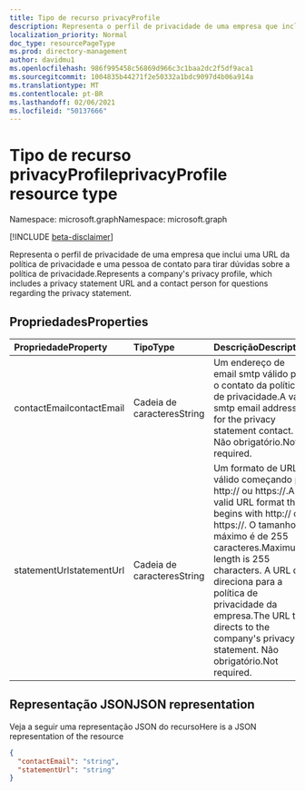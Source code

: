 ```yaml
---
title: Tipo de recurso privacyProfile
description: Representa o perfil de privacidade de uma empresa que inclui uma URL da política de privacidade e uma pessoa de contato para tirar dúvidas sobre a política de privacidade.
localization_priority: Normal
doc_type: resourcePageType
ms.prod: directory-management
author: davidmu1
ms.openlocfilehash: 986f995458c56869d966c3c1baa2dc2f5df9aca1
ms.sourcegitcommit: 1004835b44271f2e50332a1bdc9097d4b06a914a
ms.translationtype: MT
ms.contentlocale: pt-BR
ms.lasthandoff: 02/06/2021
ms.locfileid: "50137666"
---
```

# <a name="privacyprofile-resource-type"></a><span data-ttu-id="d0a5c-103">Tipo de recurso privacyProfile</span><span class="sxs-lookup"><span data-stu-id="d0a5c-103">privacyProfile resource type</span></span>

<span data-ttu-id="d0a5c-104">Namespace: microsoft.graph</span><span class="sxs-lookup"><span data-stu-id="d0a5c-104">Namespace: microsoft.graph</span></span>

[!INCLUDE [beta-disclaimer](../../includes/beta-disclaimer.md)]

<span data-ttu-id="d0a5c-105">Representa o perfil de privacidade de uma empresa que inclui uma URL da política de privacidade e uma pessoa de contato para tirar dúvidas sobre a política de privacidade.</span><span class="sxs-lookup"><span data-stu-id="d0a5c-105">Represents a company's privacy profile, which includes a privacy statement URL and a contact person for questions regarding the privacy statement.</span></span>

## <a name="properties"></a><span data-ttu-id="d0a5c-106">Propriedades</span><span class="sxs-lookup"><span data-stu-id="d0a5c-106">Properties</span></span>
| <span data-ttu-id="d0a5c-107">Propriedade</span><span class="sxs-lookup"><span data-stu-id="d0a5c-107">Property</span></span>   | <span data-ttu-id="d0a5c-108">Tipo</span><span class="sxs-lookup"><span data-stu-id="d0a5c-108">Type</span></span>|<span data-ttu-id="d0a5c-109">Descrição</span><span class="sxs-lookup"><span data-stu-id="d0a5c-109">Description</span></span>|
|:---------------|:--------|:----------|
|<span data-ttu-id="d0a5c-110">contactEmail</span><span class="sxs-lookup"><span data-stu-id="d0a5c-110">contactEmail</span></span>|<span data-ttu-id="d0a5c-111">Cadeia de caracteres</span><span class="sxs-lookup"><span data-stu-id="d0a5c-111">String</span></span>| <span data-ttu-id="d0a5c-112">Um endereço de email smtp válido para o contato da política de privacidade.</span><span class="sxs-lookup"><span data-stu-id="d0a5c-112">A valid smtp email address for the privacy statement contact.</span></span> <span data-ttu-id="d0a5c-113">Não obrigatório.</span><span class="sxs-lookup"><span data-stu-id="d0a5c-113">Not required.</span></span>|
|<span data-ttu-id="d0a5c-114">statementUrl</span><span class="sxs-lookup"><span data-stu-id="d0a5c-114">statementUrl</span></span>|<span data-ttu-id="d0a5c-115">Cadeia de caracteres</span><span class="sxs-lookup"><span data-stu-id="d0a5c-115">String</span></span>| <span data-ttu-id="d0a5c-116">Um formato de URL válido começando por http:// ou https://.</span><span class="sxs-lookup"><span data-stu-id="d0a5c-116">A valid URL format that begins with http:// or https://.</span></span> <span data-ttu-id="d0a5c-117">O tamanho máximo é de 255 caracteres.</span><span class="sxs-lookup"><span data-stu-id="d0a5c-117">Maximum length is 255 characters.</span></span> <span data-ttu-id="d0a5c-118">A URL que direciona para a política de privacidade da empresa.</span><span class="sxs-lookup"><span data-stu-id="d0a5c-118">The URL that directs to the company's privacy statement.</span></span> <span data-ttu-id="d0a5c-119">Não obrigatório.</span><span class="sxs-lookup"><span data-stu-id="d0a5c-119">Not required.</span></span>|

## <a name="json-representation"></a><span data-ttu-id="d0a5c-120">Representação JSON</span><span class="sxs-lookup"><span data-stu-id="d0a5c-120">JSON representation</span></span>

<span data-ttu-id="d0a5c-121">Veja a seguir uma representação JSON do recurso</span><span class="sxs-lookup"><span data-stu-id="d0a5c-121">Here is a JSON representation of the resource</span></span>

<!-- {
  "blockType": "resource",
  "optionalProperties": [

  ],
  "@odata.type": "microsoft.graph.privacyProfile"
}-->

```json
{
  "contactEmail": "string",
  "statementUrl": "string"
}
```



